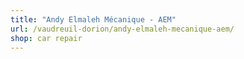 ```yaml
---
title: "Andy Elmaleh Mécanique - AEM"
url: /vaudreuil-dorion/andy-elmaleh-mecanique-aem/
shop: car repair
---
```

